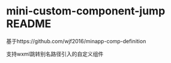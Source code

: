 # mini-custom-component-jump README

基于https://github.com/wjf2016/minapp-comp-definition  

支持wxml跳转别名路径引入的自定义组件